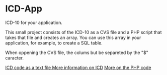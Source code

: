 # ICD-App
ICD-10 for your application.

This small project consists of the ICD-10 as a CVS file and a PHP script that takes that file and creates an array. You can use this array in your application, for example, to create a SQL table.

When oppening the CVS file, the colums but be separeted by the "$" caracter.

[ICD code as a text file ](https://www.cms.gov/Medicare/Coding/ICD10/2020-ICD-10-CM)
[More information on ICD](https://www.who.int/classifications/icd/en/)
[More on the PHP code](https://phpenthusiast.com/blog/parse-csv-with-php)

